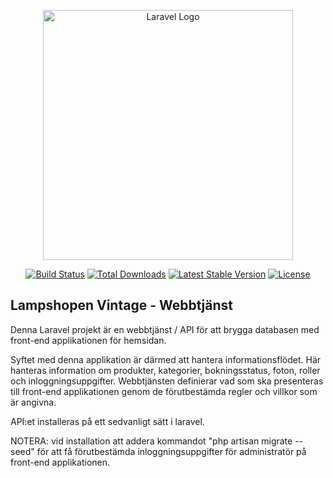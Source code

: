 <p align="center"><a href="https://laravel.com" target="_blank"><img src="https://raw.githubusercontent.com/laravel/art/master/logo-lockup/5%20SVG/2%20CMYK/1%20Full%20Color/laravel-logolockup-cmyk-red.svg" width="400" alt="Laravel Logo"></a></p>

<p align="center">
<a href="https://github.com/laravel/framework/actions"><img src="https://github.com/laravel/framework/workflows/tests/badge.svg" alt="Build Status"></a>
<a href="https://packagist.org/packages/laravel/framework"><img src="https://img.shields.io/packagist/dt/laravel/framework" alt="Total Downloads"></a>
<a href="https://packagist.org/packages/laravel/framework"><img src="https://img.shields.io/packagist/v/laravel/framework" alt="Latest Stable Version"></a>
<a href="https://packagist.org/packages/laravel/framework"><img src="https://img.shields.io/packagist/l/laravel/framework" alt="License"></a>
</p>

## Lampshopen Vintage - Webbtjänst

Denna Laravel projekt är en webbtjänst / API för att brygga databasen med front-end applikationen för hemsidan. 

Syftet med denna applikation är därmed att hantera informationsflödet. Här hanteras information om produkter, kategorier, bokningsstatus, foton, roller och inloggningsuppgifter. 
Webbtjänsten definierar vad som ska presenteras till front-end applikationen genom de förutbestämda regler och villkor som är angivna.


API:et installeras på ett sedvanligt sätt i laravel.

NOTERA: vid installation att addera kommandot "php artisan migrate --seed" för att få förutbestämda inloggningsuppgifter för administratör på front-end applikationen.
